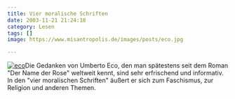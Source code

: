 ```yaml
---
title: Vier moralische Schriften
date: 2003-11-21 21:24:18
category: Lesen
tags: []
image: https://www.misantropolis.de/images/posts/eco.jpg

---
```


[![](http://www.misantropolis.de/wp-content/uploads/2008/04/eco.jpg "eco")](http://www.misantropolis.de/wp-content/uploads/2008/04/eco.jpg)Die Gedanken von Umberto Eco, den man spätestens seit dem Roman "Der Name der Rose" weltweit kennt, sind sehr erfrischend und informativ. In den "vier moralischen Schriften" äußert er sich zum Faschismus, zur Religion und anderen Themen.

